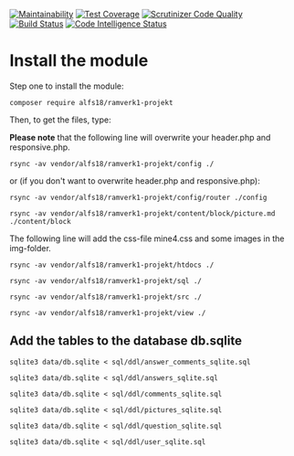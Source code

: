 [![Maintainability](https://api.codeclimate.com/v1/badges/9b229ffd9fce8eb3ace0/maintainability)](https://codeclimate.com/github/alfs18/ramverk1-projekt/maintainability)
[![Test Coverage](https://api.codeclimate.com/v1/badges/9b229ffd9fce8eb3ace0/test_coverage)](https://codeclimate.com/github/alfs18/ramverk1-projekt/test_coverage)
[![Scrutinizer Code Quality](https://scrutinizer-ci.com/g/alfs18/ramverk1-projekt/badges/quality-score.png?b=main)](https://scrutinizer-ci.com/g/alfs18/ramverk1-projekt/?branch=main)
[![Build Status](https://scrutinizer-ci.com/g/alfs18/ramverk1-projekt/badges/build.png?b=main)](https://scrutinizer-ci.com/g/alfs18/ramverk1-projekt/build-status/main)
[![Code Intelligence Status](https://scrutinizer-ci.com/g/alfs18/ramverk1-projekt/badges/code-intelligence.svg?b=main)](https://scrutinizer-ci.com/code-intelligence)

Install the module
===================

Step one to install the module:

`composer require alfs18/ramverk1-projekt`

Then, to get the files, type:

**Please note** that the following line will overwrite your header.php and responsive.php.

`rsync -av vendor/alfs18/ramverk1-projekt/config ./`

or (if you don't want to overwrite header.php and responsive.php):

`rsync -av vendor/alfs18/ramverk1-projekt/config/router ./config`


`rsync -av vendor/alfs18/ramverk1-projekt/content/block/picture.md ./content/block`

The following line will add the css-file mine4.css and some images in the img-folder.

`rsync -av vendor/alfs18/ramverk1-projekt/htdocs ./`


`rsync -av vendor/alfs18/ramverk1-projekt/sql ./`

`rsync -av vendor/alfs18/ramverk1-projekt/src ./`

`rsync -av vendor/alfs18/ramverk1-projekt/view ./`


Add the tables to the database db.sqlite
---------
`sqlite3 data/db.sqlite < sql/ddl/answer_comments_sqlite.sql`

`sqlite3 data/db.sqlite < sql/ddl/answers_sqlite.sql`

`sqlite3 data/db.sqlite < sql/ddl/comments_sqlite.sql`

`sqlite3 data/db.sqlite < sql/ddl/pictures_sqlite.sql`

`sqlite3 data/db.sqlite < sql/ddl/question_sqlite.sql`

`sqlite3 data/db.sqlite < sql/ddl/user_sqlite.sql`
